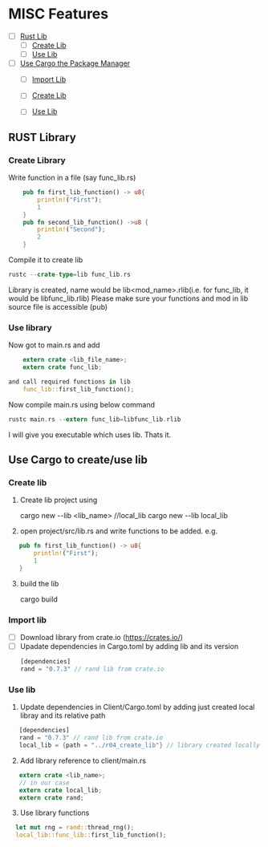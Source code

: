 # MISC Features

- [ ] [Rust Lib](#rustlib)
    - [ ] [Create Lib](#create)
    - [ ] [Use Lib](#use)
- [ ] [Use Cargo the Package Manager](#libcargo)
    - [ ] [Import Lib](#importcargo)
    - [ ] [Create Lib](#createcargo)
    - [ ] [Use Lib](#usecargo)


## <a name=rustlib>RUST Library </a>
### <a name=create>Create Library</a>
Write function in a file (say func_lib.rs)
```rust
    pub fn first_lib_function() -> u8{
        println!("First");
        1
    }
    pub fn second_lib_function() ->u8 {
        println!("Second");
        2
    }
```
Compile it to create lib 
```rust 
rustc --crate-type=lib func_lib.rs
```
Library is created, name would be lib<mod_name>.rlib(i.e. for func_lib, it would be libfunc_lib.rlib) 
Please make sure your functions and mod in lib source file is accessible (pub)

### <a name=use>Use library </a>
Now got to main.rs and add 
```rust
    extern crate <lib_file_name>;
    extern crate func_lib;

and call required functions in lib
    func_lib::first_lib_function();
```
Now compile main.rs using below command
```rust
rustc main.rs --extern func_lib=libfunc_lib.rlib 
```
I will give you executable which uses lib.
Thats it.

## <a name=libcargo>Use Cargo to create/use lib</a>
### <a name=createcargo>Create lib</a>
 1. Create lib project using

    cargo new --lib <lib_name> //local_lib
    cargo new --lib local_lib

 2. open project/src/lib.rs and write functions to be added. e.g.
 ```rust
    pub fn first_lib_function() -> u8{
        println!("First");
        1
    }
```
 3. build the lib

    cargo build
### <a name=importcargo>Import lib</a>
- [ ] Download library from crate.io (https://crates.io/) 
- [ ] Upadate dependencies in Cargo.toml by adding lib and its version
    ```rust
    [dependencies]
    rand = "0.7.3" // rand lib from crate.io
    ```

### <a name=usecargo>Use lib</a>
 1. Update dependencies in Client/Cargo.toml by adding just created local libray and its relative path
 ```rust
    [dependencies]
    rand = "0.7.3" // rand lib from crate.io
    local_lib = {path = "../r04_create_lib"} // library created locally
 ```
 2. Add library reference to client/main.rs
 ```rust 
    extern crate <lib_name>;
    // in our case
    extern crate local_lib;
    extern crate rand;
 ```
  3. Use library functions
  ```rust
    let mut rng = rand::thread_rng();
    local_lib::func_lib::first_lib_function();    
  ```